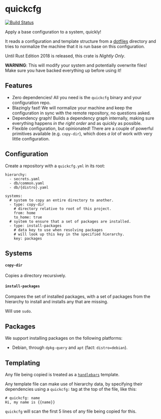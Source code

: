 # quickcfg
[![Build Status](https://travis-ci.org/udoprog/quickcfg.svg?branch=master)](https://travis-ci.org/udoprog/quickcfg)

Apply a base configuration to a system, quickly!

It reads a configuration and template structure from a [dotfiles] directory and tries to normalize
the machine that it is run base on this configuration.

Until Rust Edition 2018 is released, this crate is _Nightly Only_.

**WARNING**:
This will modify your system and potentially overwrite files!
Make sure you have backed everything up before using it!

[dotfiles]: https://github.com/udoprog/dotfiles

## Features

* Zero dependencies! All you need is the `quickcfg` binary and your configuration repo.
* Blazingly fast! We will normalize your machine and keep the configuration in sync with the remote
  repository, no questions asked.
* Dependency graph! Builds a dependency graph internally, making sure everything happens _in the
  right order_ and as quickly as possible.
* Flexible configuration, but opinionated!
  There are a couple of powerful primitives available (e.g. `copy-dir`), which does _a lot_ of work
  with very little configuration.

## Configuration

Create a repository with a `quickcfg.yml` in its root:

```
hierarchy:
  - secrets.yaml
  - db/common.yaml
  - db/{distro}.yaml

systems:
  # system to copy an entire directory to another.
  - type: copy-dir
    # directory relative to root of this project.
    from: home
    to_home: true
  # system to ensure that a set of packages are installed.
  - type: install-packages
    # data key to use when resolving packages
    # will look up this key in the specified hierarchy.
    key: packages
```

## Systems

#### `copy-dir`

Copies a directory recursively.

#### `install-packages`

Compares the set of installed packages, with a set of packages from the hierarchy to install and
installs any that are missing.

Will use `sudo`.

## Packages

We support installing packages on the following platforms:

* Debian, through `dpkg-query` and `apt` (fact: `distro=debian`).

## Templating

Any file being copied is treated as a [`handlebars`] template.

Any template file can make use of hierarchy data, by specifying their dependencies using
a `quickcfg:` tag at the top of the file, like this:

```
# quickcfg: name
Hi, my name is {{name}}
```

`quickcfg` will scan the first 5 lines of any file being copied for this.

[`handlebars`]: https://handlebarsjs.com/
